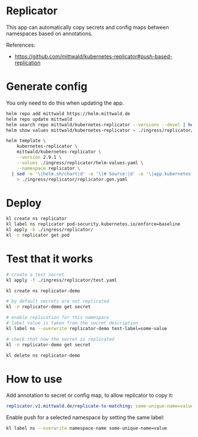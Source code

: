 
# Replicator

This app can automatically copy secrets and config maps between namespaces based on annotations.

References:
- https://github.com/mittwald/kubernetes-replicator#push-based-replication

# Generate config

You only need to do this when updating the app.

```bash
helm repo add mittwald https://helm.mittwald.de
helm repo update mittwald
helm search repo mittwald/kubernetes-replicator --versions --devel | head
helm show values mittwald/kubernetes-replicator > ./ingress/replicator/default-values.yaml
```

```bash
helm template \
    kubernetes-replicator \
    mittwald/kubernetes-replicator \
    --version 2.9.1 \
    --values ./ingress/replicator/helm-values.yaml \
    --namespace replicator \
  | sed -e '\|helm.sh/chart|d' -e '\|# Source:|d' -e '\|app.kubernetes.io/managed-by: Helm|d' -e '\|app.kubernetes.io/instance:|d' \
    > ./ingress/replicator/replicator.gen.yaml
```

# Deploy

```bash
kl create ns replicator
kl label ns replicator pod-security.kubernetes.io/enforce=baseline
kl apply -k ./ingress/replicator/
kl -n replicator get pod
```

# Test that it works

```bash
# create a test secret
kl apply -f ./ingress/replicator/test.yaml

kl create ns replicator-demo

# by default secrets are not replicated
kl -n replicator-demo get secret

# enable replication for this namespace
# label value is taken from the secret description
kl label ns --overwrite replicator-demo test-label=some-value

# check that now the secret is replicated
kl -n replicator-demo get secret

kl delete ns replicator-demo
```

# How to use

Add annotation to secret or config map,
to allow replicator to copy it:

```yaml
replicator.v1.mittwald.de/replicate-to-matching: some-unique-name=value
```

Enable push for a selected namespace by setting the same label:

```bash
kl label ns --overwrite namespace-name some-unique-name=value
```
